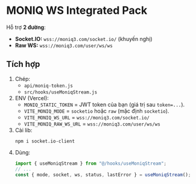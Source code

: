 # MONIQ WS Integrated Pack

Hỗ trợ **2 đường**:
- **Socket.IO:** `wss://moniq3.com/socket.io/` (khuyến nghị)
- **Raw WS:** `wss://moniq3.com/user/ws/ws`

## Tích hợp
1) Chép:
   - `api/moniq-token.js`
   - `src/hooks/useMoniqStream.js`
2) ENV (Vercel):
   - `MONIQ_STATIC_TOKEN` = JWT token của bạn (giá trị sau `token=...`).
   - `VITE_MONIQ_MODE` = `socketio` hoặc `raw` (mặc định `socketio`).
   - `VITE_MONIQ_WS_URL` = `wss://moniq3.com/socket.io/`
   - `VITE_MONIQ_RAW_WS_URL` = `wss://moniq3.com/user/ws/ws`
3) Cài lib:
   ```
   npm i socket.io-client
   ```
4) Dùng:
   ```jsx
   import { useMoniqStream } from "@/hooks/useMoniqStream";
   // ...
   const { mode, socket, ws, status, lastError } = useMoniqStream();
   ```
